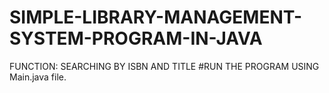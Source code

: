 # SIMPLE-LIBRARY-MANAGEMENT-SYSTEM-PROGRAM-IN-JAVA
FUNCTION: SEARCHING BY ISBN AND TITLE
#RUN THE PROGRAM USING Main.java file.
